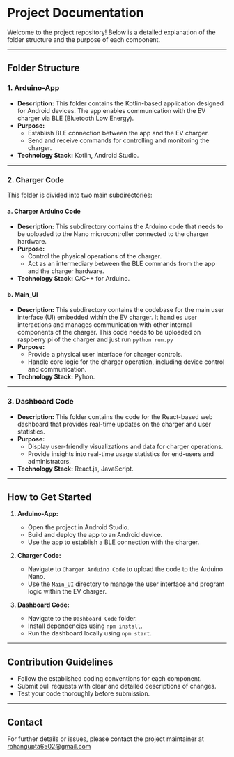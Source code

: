 # Project Documentation

Welcome to the project repository! Below is a detailed explanation of the folder structure and the purpose of each component.

---

## Folder Structure

### 1. **Arduino-App**
   - **Description:** 
     This folder contains the Kotlin-based application designed for Android devices. The app enables communication with the EV charger via BLE (Bluetooth Low Energy).
   - **Purpose:** 
     - Establish BLE connection between the app and the EV charger.
     - Send and receive commands for controlling and monitoring the charger.
   - **Technology Stack:** Kotlin, Android Studio.

---

### 2. **Charger Code**
   This folder is divided into two main subdirectories:

   #### a. **Charger Arduino Code**
   - **Description:** 
     This subdirectory contains the Arduino code that needs to be uploaded to the Nano microcontroller connected to the charger hardware.
   - **Purpose:**
     - Control the physical operations of the charger.
     - Act as an intermediary between the BLE commands from the app and the charger hardware.
   - **Technology Stack:** C/C++ for Arduino.

   #### b. **Main_UI**
   - **Description:**
     This subdirectory contains the codebase for the main user interface (UI) embedded within the EV charger. It handles user interactions and manages communication with other internal components of the charger.
     This code needs to be uploaded on raspberry pi of the charger and just run `python run.py`
   - **Purpose:**
     - Provide a physical user interface for charger controls.
     - Handle core logic for the charger operation, including device control and communication.
   - **Technology Stack:** Pyhon.

---

### 3. **Dashboard Code**
   - **Description:**
     This folder contains the code for the React-based web dashboard that provides real-time updates on the charger and user statistics.
   - **Purpose:**
     - Display user-friendly visualizations and data for charger operations.
     - Provide insights into real-time usage statistics for end-users and administrators.
   - **Technology Stack:** React.js, JavaScript.

---

## How to Get Started
1. **Arduino-App:**
   - Open the project in Android Studio.
   - Build and deploy the app to an Android device.
   - Use the app to establish a BLE connection with the charger.

2. **Charger Code:**
   - Navigate to `Charger Arduino Code` to upload the code to the Arduino Nano.
   - Use the `Main_UI` directory to manage the user interface and program logic within the EV charger.

3. **Dashboard Code:**
   - Navigate to the `Dashboard Code` folder.
   - Install dependencies using `npm install`.
   - Run the dashboard locally using `npm start`.

---

## Contribution Guidelines
- Follow the established coding conventions for each component.
- Submit pull requests with clear and detailed descriptions of changes.
- Test your code thoroughly before submission.

---

## Contact
For further details or issues, please contact the project maintainer at rohangupta6502@gmail.com
